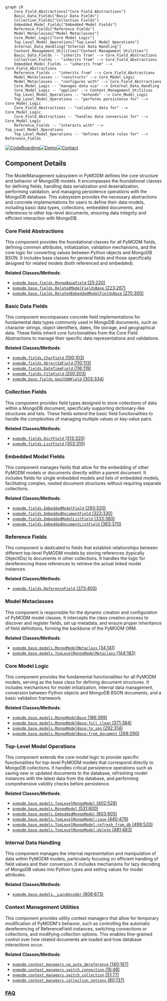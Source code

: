 ```mermaid
graph LR
    Core_Field_Abstractions["Core Field Abstractions"]
    Basic_Data_Fields["Basic Data Fields"]
    Collection_Fields["Collection Fields"]
    Embedded_Model_Fields["Embedded Model Fields"]
    Reference_Fields["Reference Fields"]
    Model_Metaclasses["Model Metaclasses"]
    Core_Model_Logic["Core Model Logic"]
    Top_Level_Model_Operations["Top-Level Model Operations"]
    Internal_Data_Handling["Internal Data Handling"]
    Context_Management_Utilities["Context Management Utilities"]
    Basic_Data_Fields -- "inherits from" --> Core_Field_Abstractions
    Collection_Fields -- "inherits from" --> Core_Field_Abstractions
    Embedded_Model_Fields -- "inherits from" --> Core_Field_Abstractions
    Reference_Fields -- "inherits from" --> Core_Field_Abstractions
    Model_Metaclasses -- "constructs" --> Core_Model_Logic
    Model_Metaclasses -- "configures with" --> Core_Field_Abstractions
    Core_Model_Logic -- "manages data via" --> Internal_Data_Handling
    Core_Model_Logic -- "applies" --> Context_Management_Utilities
    Top_Level_Model_Operations -- "extends" --> Core_Model_Logic
    Top_Level_Model_Operations -- "performs persistence for" --> Core_Model_Logic
    Core_Field_Abstractions -- "validates data for" --> Core_Model_Logic
    Core_Field_Abstractions -- "handles data conversion for" --> Core_Model_Logic
    Reference_Fields -- "interacts with" --> Top_Level_Model_Operations
    Top_Level_Model_Operations -- "defines delete rules for" --> Reference_Fields
```
[![CodeBoarding](https://img.shields.io/badge/Generated%20by-CodeBoarding-9cf?style=flat-square)](https://github.com/CodeBoarding/GeneratedOnBoardings)[![Demo](https://img.shields.io/badge/Try%20our-Demo-blue?style=flat-square)](https://www.codeboarding.org/demo)[![Contact](https://img.shields.io/badge/Contact%20us%20-%20contact@codeboarding.org-lightgrey?style=flat-square)](mailto:contact@codeboarding.org)

## Component Details

The ModelManagement subsystem in PyMODM defines the core structure and behavior of MongoDB models. It encompasses the foundational classes for defining fields, handling data serialization and deserialization, performing validation, and managing persistence operations with the MongoDB database. This subsystem provides the necessary abstractions and concrete implementations for users to define their data models, including basic data types, collections, embedded documents, and references to other top-level documents, ensuring data integrity and efficient interaction with MongoDB.

### Core Field Abstractions
This component provides the foundational classes for all PyMODM fields, defining common attributes, initialization, validation mechanisms, and the core logic for converting values between Python objects and MongoDB BSON. It includes base classes for general fields and those specifically designed for related models (both referenced and embedded).


**Related Classes/Methods**:

- <a href="https://github.com/mongodb/pymodm/blob/master/pymodm/base/fields.py#L25-L220" target="_blank" rel="noopener noreferrer">`pymodm.base.fields.MongoBaseField` (25:220)</a>
- <a href="https://github.com/mongodb/pymodm/blob/master/pymodm/base/fields.py#L223-L267" target="_blank" rel="noopener noreferrer">`pymodm.base.fields.RelatedModelFieldsBase` (223:267)</a>
- <a href="https://github.com/mongodb/pymodm/blob/master/pymodm/base/fields.py#L270-L300" target="_blank" rel="noopener noreferrer">`pymodm.base.fields.RelatedEmbeddedModelFieldsBase` (270:300)</a>


### Basic Data Fields
This component encompasses concrete field implementations for fundamental data types commonly used in MongoDB documents, such as character strings, object identifiers, dates, file storage, and geographical data. These fields inherit core functionalities from the Core Field Abstractions to manage their specific data representations and validations.


**Related Classes/Methods**:

- <a href="https://github.com/mongodb/pymodm/blob/master/pymodm/fields.py#L100-L103" target="_blank" rel="noopener noreferrer">`pymodm.fields.CharField` (100:103)</a>
- <a href="https://github.com/mongodb/pymodm/blob/master/pymodm/fields.py#L110-L113" target="_blank" rel="noopener noreferrer">`pymodm.fields.ObjectIdField` (110:113)</a>
- <a href="https://github.com/mongodb/pymodm/blob/master/pymodm/fields.py#L116-L119" target="_blank" rel="noopener noreferrer">`pymodm.fields.DateTimeField` (116:119)</a>
- <a href="https://github.com/mongodb/pymodm/blob/master/pymodm/fields.py#L200-L203" target="_blank" rel="noopener noreferrer">`pymodm.fields.FileField` (200:203)</a>
- <a href="https://github.com/mongodb/pymodm/blob/master/pymodm/base/fields.py#L303-L334" target="_blank" rel="noopener noreferrer">`pymodm.base.fields.GeoJSONField` (303:334)</a>


### Collection Fields
This component provides field types designed to store collections of data within a MongoDB document, specifically supporting dictionary-like structures and lists. These fields extend the basic field functionalities to handle the complexities of managing multiple values or key-value pairs.


**Related Classes/Methods**:

- <a href="https://github.com/mongodb/pymodm/blob/master/pymodm/fields.py#L313-L320" target="_blank" rel="noopener noreferrer">`pymodm.fields.DictField` (313:320)</a>
- <a href="https://github.com/mongodb/pymodm/blob/master/pymodm/fields.py#L303-L310" target="_blank" rel="noopener noreferrer">`pymodm.fields.ListField` (303:310)</a>


### Embedded Model Fields
This component manages fields that allow for the embedding of other PyMODM models or documents directly within a parent document. It includes fields for single embedded models and lists of embedded models, facilitating complex, nested document structures without requiring separate collections.


**Related Classes/Methods**:

- <a href="https://github.com/mongodb/pymodm/blob/master/pymodm/fields.py#L293-L320" target="_blank" rel="noopener noreferrer">`pymodm.fields.EmbeddedModelField` (293:320)</a>
- <a href="https://github.com/mongodb/pymodm/blob/master/pymodm/fields.py#L323-L330" target="_blank" rel="noopener noreferrer">`pymodm.fields.EmbeddedDocumentField` (323:330)</a>
- <a href="https://github.com/mongodb/pymodm/blob/master/pymodm/fields.py#L333-L360" target="_blank" rel="noopener noreferrer">`pymodm.fields.EmbeddedModelListField` (333:360)</a>
- <a href="https://github.com/mongodb/pymodm/blob/master/pymodm/fields.py#L363-L370" target="_blank" rel="noopener noreferrer">`pymodm.fields.EmbeddedDocumentListField` (363:370)</a>


### Reference Fields
This component is dedicated to fields that establish relationships between different top-level PyMODM models by storing references (typically ObjectIDs) to documents in other collections. It handles the logic for dereferencing these references to retrieve the actual linked model instances.


**Related Classes/Methods**:

- <a href="https://github.com/mongodb/pymodm/blob/master/pymodm/fields.py#L373-L400" target="_blank" rel="noopener noreferrer">`pymodm.fields.ReferenceField` (373:400)</a>


### Model Metaclasses
This component is responsible for the dynamic creation and configuration of PyMODM model classes. It intercepts the class creation process to discover and register fields, set up metadata, and ensure proper inheritance of field definitions, forming the backbone of the PyMODM ORM.


**Related Classes/Methods**:

- <a href="https://github.com/mongodb/pymodm/blob/master/pymodm/base/models.py#L34-L141" target="_blank" rel="noopener noreferrer">`pymodm.base.models.MongoModelMetaclass` (34:141)</a>
- <a href="https://github.com/mongodb/pymodm/blob/master/pymodm/base/models.py#L144-L183" target="_blank" rel="noopener noreferrer">`pymodm.base.models.TopLevelMongoModelMetaclass` (144:183)</a>


### Core Model Logic
This component provides the fundamental functionalities for all PyMODM models, serving as the base class for defining document structures. It includes mechanisms for model initialization, internal data management, conversion between Python objects and MongoDB BSON documents, and a basic validation framework.


**Related Classes/Methods**:

- <a href="https://github.com/mongodb/pymodm/blob/master/pymodm/base/models.py#L186-L399" target="_blank" rel="noopener noreferrer">`pymodm.base.models.MongoModelBase` (186:399)</a>
- <a href="https://github.com/mongodb/pymodm/blob/master/pymodm/base/models.py#L371-L384" target="_blank" rel="noopener noreferrer">`pymodm.base.models.MongoModelBase:full_clean` (371:384)</a>
- <a href="https://github.com/mongodb/pymodm/blob/master/pymodm/base/models.py#L292-L314" target="_blank" rel="noopener noreferrer">`pymodm.base.models.MongoModelBase:to_son` (292:314)</a>
- <a href="https://github.com/mongodb/pymodm/blob/master/pymodm/base/models.py#L268-L290" target="_blank" rel="noopener noreferrer">`pymodm.base.models.MongoModelBase:from_document` (268:290)</a>


### Top-Level Model Operations
This component extends the core model logic to provide specific functionalities for top-level PyMODM models that correspond directly to MongoDB collections. It handles critical persistence operations such as saving new or updated documents to the database, refreshing model instances with the latest data from the database, and performing comprehensive validity checks before persistence.


**Related Classes/Methods**:

- <a href="https://github.com/mongodb/pymodm/blob/master/pymodm/base/models.py#L402-L528" target="_blank" rel="noopener noreferrer">`pymodm.base.models.TopLevelMongoModel` (402:528)</a>
- <a href="https://github.com/mongodb/pymodm/blob/master/pymodm/base/models.py#L531-L600" target="_blank" rel="noopener noreferrer">`pymodm.base.models.MongoModel` (531:600)</a>
- <a href="https://github.com/mongodb/pymodm/blob/master/pymodm/base/models.py#L603-L605" target="_blank" rel="noopener noreferrer">`pymodm.base.models.EmbeddedMongoModel` (603:605)</a>
- <a href="https://github.com/mongodb/pymodm/blob/master/pymodm/base/models.py#L440-L479" target="_blank" rel="noopener noreferrer">`pymodm.base.models.TopLevelMongoModel:save` (440:479)</a>
- <a href="https://github.com/mongodb/pymodm/blob/master/pymodm/base/models.py#L499-L520" target="_blank" rel="noopener noreferrer">`pymodm.base.models.TopLevelMongoModel:refresh_from_db` (499:520)</a>
- <a href="https://github.com/mongodb/pymodm/blob/master/pymodm/base/models.py#L481-L483" target="_blank" rel="noopener noreferrer">`pymodm.base.models.TopLevelMongoModel:delete` (481:483)</a>


### Internal Data Handling
This component manages the internal representation and manipulation of data within PyMODM models, particularly focusing on efficient handling of field values and their conversion. It includes mechanisms for lazy decoding of MongoDB values into Python types and setting values for model attributes.


**Related Classes/Methods**:

- <a href="https://github.com/mongodb/pymodm/blob/master/pymodm/base/models.py#L608-L673" target="_blank" rel="noopener noreferrer">`pymodm.base.models._LazyDecoder` (608:673)</a>


### Context Management Utilities
This component provides utility context managers that allow for temporary modification of PyMODM's behavior, such as controlling the automatic dereferencing of ReferenceField instances, switching connections or collections, and modifying collection options. This enables fine-grained control over how related documents are loaded and how database interactions occur.


**Related Classes/Methods**:

- <a href="https://github.com/mongodb/pymodm/blob/master/pymodm/context_managers.py#L140-L167" target="_blank" rel="noopener noreferrer">`pymodm.context_managers.no_auto_dereference` (140:167)</a>
- <a href="https://github.com/mongodb/pymodm/blob/master/pymodm/context_managers.py#L16-L48" target="_blank" rel="noopener noreferrer">`pymodm.context_managers.switch_connection` (16:48)</a>
- <a href="https://github.com/mongodb/pymodm/blob/master/pymodm/context_managers.py#L51-L77" target="_blank" rel="noopener noreferrer">`pymodm.context_managers.switch_collection` (51:77)</a>
- <a href="https://github.com/mongodb/pymodm/blob/master/pymodm/context_managers.py#L80-L137" target="_blank" rel="noopener noreferrer">`pymodm.context_managers.collection_options` (80:137)</a>




### [FAQ](https://github.com/CodeBoarding/GeneratedOnBoardings/tree/main?tab=readme-ov-file#faq)